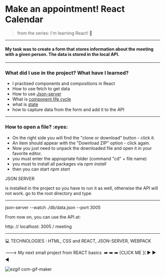 
<h1> Make an appointment! React Calendar </h1>


>from the series: I'm learning React! :muscle:

----
<h4>My task was to create a form that stores information about the meeting with a given person. The data is stored in the local API.</h4>

----



<h3>What did I use in the project? What have I learned?</h3>

* I practised components and compositions in React
* How to use fetch to get data
* How to use [Json-server](https://github.com/typicode/json-server)
* What is [component life cycle](https://reactjs.org/docs/react-component.html)
* what is [state](https://reactjs.org/docs/state-and-lifecycle.html#gatsby-focus-wrapper)
* how to capture data from the form and add it to the API

-----
<h3>How to open a file? :eyes: </h3>

* On the right side you will find the "clone or download" button - click it.
* An item should appear with the "Download ZIP" option - click again.
* Now you just need to unpack the downloaded file and open it in your favorite editor.
* you must enter the appropriate folder (command "cd" + file name)
* you must to install all packages via *npm install*
* then you can start *npm start*


JSON SERVER

is installed in the project so you have to run it as well, otherwise the API will not work.
go to the root directory and type

----

json-server --watch ./db/data.json --port 3005



From now on, you can use the API at:

http: // localhost: 3005 / meeting

----



:computer: TECHNOLOGIES : HTML, CSS  and REACT, JSON-SERVER, WEBPACK



———>
My next small project from REACT basics  :arrow_right: :arrow_right: :arrow_right: [CLICK ME ](
▶️ :arrow_forward:   :arrow_backward:



![ezgif com-gif-maker](https://user-images.githubusercontent.com/59742201/106362882-8e767600-6325-11eb-99d3-2c087a1972b6.gif)
